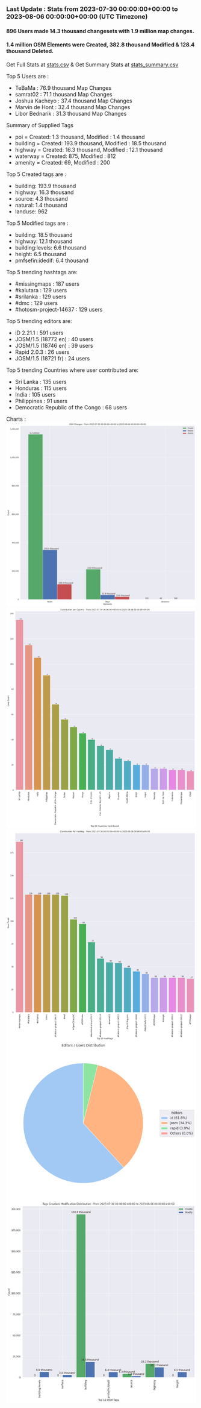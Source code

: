 ### Last Update : Stats from 2023-07-30 00:00:00+00:00 to 2023-08-06 00:00:00+00:00 (UTC Timezone)

#### 896 Users made 14.3 thousand changesets with 1.9 million map changes.
#### 1.4 million OSM Elements were Created, 382.8 thousand Modified & 128.4 thousand Deleted.
Get Full Stats at [stats.csv](/stats/hotosm/Weekly/stats.csv)
 & Get Summary Stats at [stats_summary.csv](/stats/hotosm/Weekly/stats_summary.csv)

Top 5 Users are : 
- TeBaMa : 76.9 thousand Map Changes
- samrat02 : 71.1 thousand Map Changes
- Joshua Kacheyo : 37.4 thousand Map Changes
- Marvin de Hont : 32.4 thousand Map Changes
- Libor Bednarik : 31.3 thousand Map Changes

Summary of Supplied Tags
- poi = Created: 1.3 thousand, Modified : 1.4 thousand
- building = Created: 193.9 thousand, Modified : 18.5 thousand
- highway = Created: 16.3 thousand, Modified : 12.1 thousand
- waterway = Created: 875, Modified : 812
- amenity = Created: 69, Modified : 200


Top 5 Created tags are :
- building: 193.9 thousand
- highway: 16.3 thousand
- source: 4.3 thousand
- natural: 1.4 thousand
- landuse: 962


Top 5 Modified tags are :
- building: 18.5 thousand
- highway: 12.1 thousand
- building:levels: 6.6 thousand
- height: 6.5 thousand
- pmfsefin:idedif: 6.4 thousand


Top 5 trending hashtags are:
- #missingmaps : 187 users
- #kalutara : 129 users
- #srilanka : 129 users
- #dmc : 129 users
- #hotosm-project-14637 : 129 users


Top 5 trending editors are:
- iD 2.21.1 : 591 users
- JOSM/1.5 (18772 en) : 40 users
- JOSM/1.5 (18746 en) : 39 users
- Rapid 2.0.3 : 26 users
- JOSM/1.5 (18721 fr) : 24 users


Top 5 trending Countries where user contributed are:
- Sri Lanka : 135 users
- Honduras : 115 users
- India : 105 users
- Philippines : 91 users
- Democratic Republic of the Congo : 68 users


 Charts : 
![Alt text](./stats_osm_changes.png) 
![Alt text](./stats_users_per_country.png) 
![Alt text](./stats_users_per_hashtag.png) 
![Alt text](./stats_editors_pie_chart.png) 
![Alt text](./stats_tags.png) 

